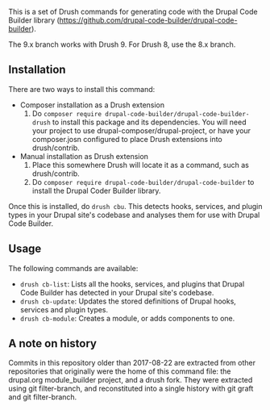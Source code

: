 This is a set of Drush commands for generating code with the Drupal Code Builder
library (https://github.com/drupal-code-builder/drupal-code-builder).

The 9.x branch works with Drush 9. For Drush 8, use the 8.x branch.

## Installation

There are two ways to install this command:

- Composer installation as a Drush extension
  1. Do `composer require drupal-code-builder/drupal-code-builder-drush` to
    install this package and its dependencies. You will need your project to
    use drupal-composer/drupal-project, or have your composer.josn configured
    to place Drush extensions into drush/contrib.
- Manual installation as Drush extension
  1. Place this somewhere Drush will locate it as a command, such as
    drush/contrib.
  2. Do `composer require drupal-code-builder/drupal-code-builder` to install
    the Drupal Coder Builder library.

Once this is installed, do `drush cbu`. This detects hooks, services, and plugin
types in your Drupal site's codebase and analyses them for use with Drupal Code
Builder.


## Usage

The following commands are available:

- `drush cb-list`: Lists all the hooks, services, and plugins that Drupal Code
  Builder has detected in your Drupal site's codebase.
- `drush cb-update`: Updates the stored definitions of Drupal hooks, services
  and plugin types.
- `drush cb-module`: Creates a module, or adds components to one.

## A note on history

Commits in this repository older than 2017-08-22 are extracted from other
repositories that originally were the home of this command file: the drupal.org
module_builder project, and a drush fork.
They were extracted using git filter-branch, and reconstituted into a single
history with git graft and git filter-branch.
